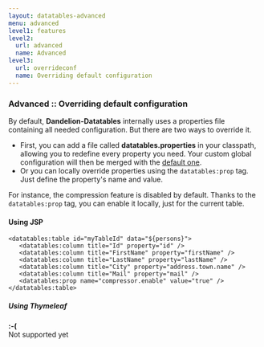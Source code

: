```yaml
---
layout: datatables-advanced
menu: advanced
level1: features
level2:
  url: advanced
  name: Advanced
level3:
  url: overrideconf
  name: Overriding default configuration
---
```


### Advanced :: Overriding default configuration

By default, **Dandelion-Datatables** internally uses a properties file containing all needed configuration. But there are two ways to override it.

 * First, you can add a file called **datatables.properties** in your classpath, allowing you to redefine every property you need. Your custom global configuration will then be merged with the [default one](/datatables/ref/configuration).
 * Or you can locally override properties using the `datatables:prop` tag. Just define the property\'s name and value.

For instance, the compression feature is disabled by default. Thanks to the `datatables:prop` tag, you can enable it locally, just for the current table.

#### Using JSP

	<datatables:table id="myTableId" data="${persons}">
	   <datatables:column title="Id" property="id" />
	   <datatables:column title="FirstName" property="firstName" />
	   <datatables:column title="LastName" property="lastName" />
	   <datatables:column title="City" property="address.town.name" />
	   <datatables:column title="Mail" property="mail" />
	   <datatables:prop name="compressor.enable" value="true" />
	</datatables:table>

##### Using Thymeleaf
<p class="alert alert-error"><strong>:-(</strong><br /> Not supported yet</p>